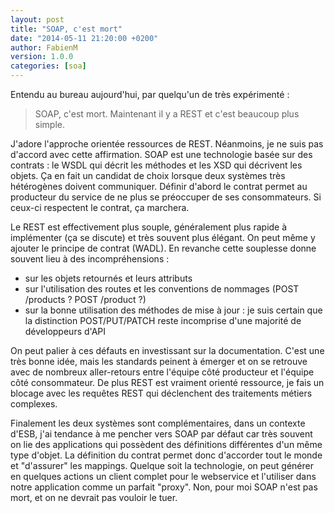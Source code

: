 ```yaml
---
layout: post
title: "SOAP, c'est mort"
date: "2014-05-11 21:20:00 +0200"
author: FabienM
version: 1.0.0
categories: [soa]
---
```

Entendu au bureau aujourd'hui, par quelqu'un de très expérimenté : 

> SOAP, c'est mort. Maintenant il y a REST et c'est beaucoup plus simple.

J'adore l'approche orientée ressources de REST. Néanmoins, je ne suis pas
d'accord avec cette affirmation.
SOAP est une technologie basée sur des contrats : le WSDL qui décrit les 
méthodes et les XSD qui décrivent les objets. Ça en fait un candidat
de choix lorsque deux systèmes très hétérogènes doivent communiquer.
Définir d'abord le contrat permet au producteur du service de ne plus
se préoccuper de ses consommateurs. Si ceux-ci respectent le contrat,
ça marchera.

Le REST est effectivement plus souple, généralement plus rapide à 
implémenter (ça se discute) et très souvent plus élégant. On peut
même y ajouter le principe de contrat (WADL). 
En revanche cette souplesse donne souvent lieu à des incompréhensions :

* sur les objets retournés et leurs attributs
* sur l'utilisation des routes et les conventions de nommages (POST /products ? POST /product ?)
* sur la bonne utilisation des méthodes de mise à jour : je suis certain que la distinction POST/PUT/PATCH reste incomprise d'une majorité de développeurs d'API

On peut palier à ces défauts en investissant sur la documentation.
C'est une très bonne idée, mais les standards peinent à émerger et
on se retrouve avec de nombreux aller-retours entre l'équipe côté 
producteur et l'équipe côté consommateur. De plus REST est vraiment 
orienté ressource, je fais un blocage avec les requêtes REST qui 
déclenchent des traitements métiers complexes.

Finalement les deux systèmes sont complémentaires, dans un contexte 
d'ESB, j'ai tendance à me pencher vers SOAP par défaut car très souvent 
on lie des applications qui possèdent des définitions différentes 
d'un même type d'objet. La définition du contrat permet donc d'accorder 
tout le monde et "d'assurer" les mappings. Quelque soit la technologie,
on peut générer en quelques actions un client complet pour le webservice
et l'utiliser dans notre application comme un parfait "proxy".
Non, pour moi SOAP n'est pas mort, et on ne devrait pas vouloir le tuer.
